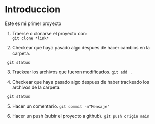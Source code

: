 # Introduccion

Este es mi primer proyecto

1. Traerse o clonarse el proyecto con:  
``` git clone *link* ```

2. Checkear que haya pasado algo despues de hacer cambios en la carpeta.

``` git status```

3. Trackear los archivos que fueron modificados.
``` git add . ```

4. Checkear que haya pasado algo despues de haber trackeado los archivos de la carpeta.

``` git status```

5. Hacer un comentario.
``` git commit -m"Mensaje" ``` 

6. Hacer un push (subir el proyecto a github).
```git push origin main```